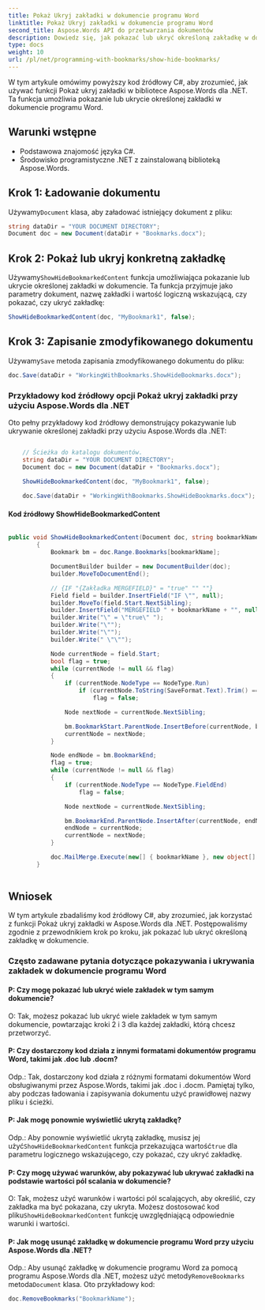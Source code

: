 ```yaml
---
title: Pokaż Ukryj zakładki w dokumencie programu Word
linktitle: Pokaż Ukryj zakładki w dokumencie programu Word
second_title: Aspose.Words API do przetwarzania dokumentów
description: Dowiedz się, jak pokazać lub ukryć określoną zakładkę w dokumencie programu Word przy użyciu Aspose.Words dla .NET.
type: docs
weight: 10
url: /pl/net/programming-with-bookmarks/show-hide-bookmarks/
---
```


W tym artykule omówimy powyższy kod źródłowy C#, aby zrozumieć, jak używać funkcji Pokaż ukryj zakładki w bibliotece Aspose.Words dla .NET. Ta funkcja umożliwia pokazanie lub ukrycie określonej zakładki w dokumencie programu Word.

## Warunki wstępne

- Podstawowa znajomość języka C#.
- Środowisko programistyczne .NET z zainstalowaną biblioteką Aspose.Words.

## Krok 1: Ładowanie dokumentu

 Używamy`Document` klasa, aby załadować istniejący dokument z pliku:

```csharp
string dataDir = "YOUR DOCUMENT DIRECTORY";
Document doc = new Document(dataDir + "Bookmarks.docx");
```

## Krok 2: Pokaż lub ukryj konkretną zakładkę

 Używamy`ShowHideBookmarkedContent` funkcja umożliwiająca pokazanie lub ukrycie określonej zakładki w dokumencie. Ta funkcja przyjmuje jako parametry dokument, nazwę zakładki i wartość logiczną wskazującą, czy pokazać, czy ukryć zakładkę:

```csharp
ShowHideBookmarkedContent(doc, "MyBookmark1", false);
```

## Krok 3: Zapisanie zmodyfikowanego dokumentu

 Używamy`Save` metoda zapisania zmodyfikowanego dokumentu do pliku:

```csharp
doc.Save(dataDir + "WorkingWithBookmarks.ShowHideBookmarks.docx");
```

### Przykładowy kod źródłowy opcji Pokaż ukryj zakładki przy użyciu Aspose.Words dla .NET

Oto pełny przykładowy kod źródłowy demonstrujący pokazywanie lub ukrywanie określonej zakładki przy użyciu Aspose.Words dla .NET:

```csharp

	// Ścieżka do katalogu dokumentów.
	string dataDir = "YOUR DOCUMENT DIRECTORY";
	Document doc = new Document(dataDir + "Bookmarks.docx");

	ShowHideBookmarkedContent(doc, "MyBookmark1", false);
	
	doc.Save(dataDir + "WorkingWithBookmarks.ShowHideBookmarks.docx");

```

#### Kod źródłowy ShowHideBookmarkedContent

```csharp

public void ShowHideBookmarkedContent(Document doc, string bookmarkName, bool showHide)
        {
            Bookmark bm = doc.Range.Bookmarks[bookmarkName];

            DocumentBuilder builder = new DocumentBuilder(doc);
            builder.MoveToDocumentEnd();

            // {IF "{Zakładka MERGEFIELD}" = "true" "" ""}
            Field field = builder.InsertField("IF \"", null);
            builder.MoveTo(field.Start.NextSibling);
            builder.InsertField("MERGEFIELD " + bookmarkName + "", null);
            builder.Write("\" = \"true\" ");
            builder.Write("\"");
            builder.Write("\"");
            builder.Write(" \"\"");

            Node currentNode = field.Start;
            bool flag = true;
            while (currentNode != null && flag)
            {
                if (currentNode.NodeType == NodeType.Run)
                    if (currentNode.ToString(SaveFormat.Text).Trim() == "\"")
                        flag = false;

                Node nextNode = currentNode.NextSibling;

                bm.BookmarkStart.ParentNode.InsertBefore(currentNode, bm.BookmarkStart);
                currentNode = nextNode;
            }

            Node endNode = bm.BookmarkEnd;
            flag = true;
            while (currentNode != null && flag)
            {
                if (currentNode.NodeType == NodeType.FieldEnd)
                    flag = false;

                Node nextNode = currentNode.NextSibling;

                bm.BookmarkEnd.ParentNode.InsertAfter(currentNode, endNode);
                endNode = currentNode;
                currentNode = nextNode;
            }

            doc.MailMerge.Execute(new[] { bookmarkName }, new object[] { showHide });
        }
		
```
## Wniosek

W tym artykule zbadaliśmy kod źródłowy C#, aby zrozumieć, jak korzystać z funkcji Pokaż ukryj zakładki w Aspose.Words dla .NET. Postępowaliśmy zgodnie z przewodnikiem krok po kroku, jak pokazać lub ukryć określoną zakładkę w dokumencie.

### Często zadawane pytania dotyczące pokazywania i ukrywania zakładek w dokumencie programu Word

#### P: Czy mogę pokazać lub ukryć wiele zakładek w tym samym dokumencie?

O: Tak, możesz pokazać lub ukryć wiele zakładek w tym samym dokumencie, powtarzając kroki 2 i 3 dla każdej zakładki, którą chcesz przetworzyć.

#### P: Czy dostarczony kod działa z innymi formatami dokumentów programu Word, takimi jak .doc lub .docm?

Odp.: Tak, dostarczony kod działa z różnymi formatami dokumentów Word obsługiwanymi przez Aspose.Words, takimi jak .doc i .docm. Pamiętaj tylko, aby podczas ładowania i zapisywania dokumentu użyć prawidłowej nazwy pliku i ścieżki.

#### P: Jak mogę ponownie wyświetlić ukrytą zakładkę?

 Odp.: Aby ponownie wyświetlić ukrytą zakładkę, musisz jej użyć`ShowHideBookmarkedContent` funkcja przekazująca wartość`true` dla parametru logicznego wskazującego, czy pokazać, czy ukryć zakładkę.

#### P: Czy mogę używać warunków, aby pokazywać lub ukrywać zakładki na podstawie wartości pól scalania w dokumencie?

 O: Tak, możesz użyć warunków i wartości pól scalających, aby określić, czy zakładka ma być pokazana, czy ukryta. Możesz dostosować kod pliku`ShowHideBookmarkedContent` funkcję uwzględniającą odpowiednie warunki i wartości.

#### P: Jak mogę usunąć zakładkę w dokumencie programu Word przy użyciu Aspose.Words dla .NET?

 Odp.: Aby usunąć zakładkę w dokumencie programu Word za pomocą programu Aspose.Words dla .NET, możesz użyć metody`RemoveBookmarks` metoda`Document` klasa. Oto przykładowy kod:

```csharp
doc.RemoveBookmarks("BookmarkName");
```